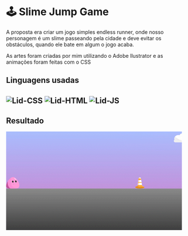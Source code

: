 <div>
<h1>🕹️ Slime Jump Game</h1>
<p>A proposta era criar um jogo simples endless runner, onde nosso personagem é um slime passeando pela cidade e deve evitar os obstáculos, quando ele bate em algum o jogo acaba.</p>
<p>As artes foram criadas por mim utilizando o Adobe Ilustrator e as animações foram feitas com o CSS</p>
</div>
<div>
  <h2>Linguagens usadas<h2>
  <img align="center" alt="Lid-CSS" heigt="30" width="40" src="https://cdn.jsdelivr.net/gh/devicons/devicon/icons/css3/css3-original-wordmark.svg" />
  <img align="center" alt="Lid-HTML" heigt="30" width="40" src="https://cdn.jsdelivr.net/gh/devicons/devicon/icons/html5/html5-original-wordmark.svg" />
  <img align="center" alt="Lid-JS" heigt="30" width="40"src="https://cdn.jsdelivr.net/gh/devicons/devicon/icons/javascript/javascript-original.svg" />
</div>
<div>
  <h2>Resultado</h2>
  <img src="Images/GifResultado.gif"/>
</div>
